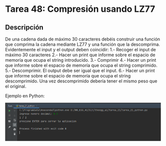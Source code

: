# Tarea 48: Compresión usando LZ77

## Descripción
 De una cadena dada de máximo 30 caracteres debéis construir una función que comprima la cadena mediante LZ77 y una función que la descomprima. Evidentemente el input y el output deben coincidir:
 1.- Recoger el input de máximo 30 caracteres
 2.- Hacer un print que informe sobre el espacio de memoría que ocupa el  string  introducido.
 3.- Comprimir
 4.- Hacer un print que informe sobre el espacio de memoría que ocupa el  string  comprimido.
 5.- Descomprimir. El output debe ser igual que el input.
 6.- Hacer un print que informe sobre el espacio de memoría que ocupa el  string  descomprimido. Una vez descomprimido debería tener el mismo peso que el original.


 Ejemplo en Python:

![](https://raw.githubusercontent.com/Jazielinho/theegg_ai/master/tarea_21/ejemplo_python.PNG)